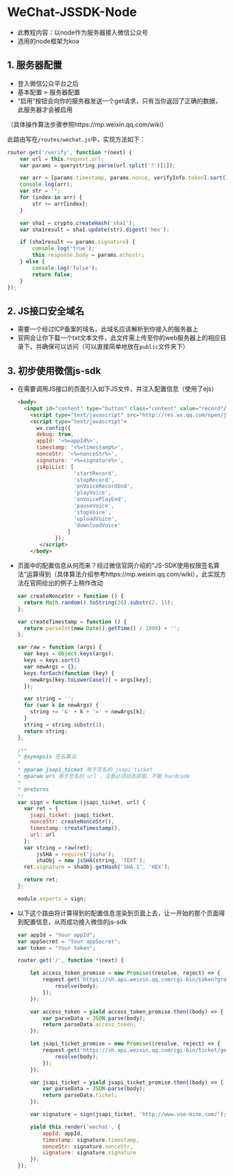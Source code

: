 # WeChat-JSSDK-Node
- 此教程内容：以node作为服务器接入微信公众号
- 选用的node框架为koa

## 1. 服务器配置

- 登入微信公众平台之后
- 基本配置 > 服务器配置
- “启用”按钮会向你的服务器发送一个get请求，只有当你返回了正确的数据，此服务器才会被启用

（具体操作算法步骤参照https://mp.weixin.qq.com/wiki）

此路由写在`/routes/wechat.js`中，实现方法如下：

`````javascript
router.get('/verify', function *(next) {
    var url = this.request.url;
    var params = querystring.parse(url.split('?')[1]);

    var arr = [params.timestamp, params.nonce, verifyInfo.token].sort();
    console.log(arr);
    var str = '';
    for (index in arr) {
        str += arr[index];
    }

    var sha1 = crypto.createHash('sha1');
    var sha1result = sha1.update(str).digest('hex');

    if (sha1result == params.signature) {
        console.log('true');
        this.response.body = params.echostr;
    } else {
        console.log('false');
        return false;
    }
});
`````



## 2. JS接口安全域名

- 需要一个经过ICP备案的域名，此域名应该解析到你接入的服务器上
- 官网会让你下载一个txt文本文件，此文件需上传至你的web服务器上的相应目录下，并确保可以访问（可以直接简单地放在`public`文件夹下）



## 3. 初步使用微信js-sdk

- 在需要调用JS接口的页面引入如下JS文件，并注入配置信息（使用了ejs）

  ```html
  <body>
    <input id="content" type="button" class="content" value="record"/>
      <script type="text/javascript" src="http://res.wx.qq.com/open/js/jweixin-1.0.0.js"></script>
      <script type="text/javascript">
        wx.config({
        debug: true,
        appId: '<%=appId%>',
        timestamp: '<%=timestamp%>',
        nonceStr: '<%=nonceStr%>',
        signature: '<%=signature%>',
        jsApiList: [
                    'startRecord',
                    'stopRecord',
                    'onVoiceRecordEnd',
                    'playVoice',
                    'onVoicePlayEnd',
                    'pauseVoice',
                    'stopVoice',
                    'uploadVoice',
                    'downloadVoice'
                  ]
              });
         </script>
      </body>
  ```

- 页面中的配置信息从何而来？经过微信官网介绍的“JS-SDK使用权限签名算法”运算得到（具体算法介绍参考https://mp.weixin.qq.com/wiki），此实现方法在官网给出的例子上稍作改动

  ```javascript
  var createNonceStr = function () {
    return Math.random().toString(36).substr(2, 15);
  };

  var createTimestamp = function () {
    return parseInt(new Date().getTime() / 1000) + '';
  };

  var raw = function (args) {
    var keys = Object.keys(args);
    keys = keys.sort()
    var newArgs = {};
    keys.forEach(function (key) {
      newArgs[key.toLowerCase()] = args[key];
    });

    var string = '';
    for (var k in newArgs) {
      string += '&' + k + '=' + newArgs[k];
    }
    string = string.substr(1);
    return string;
  };

  /**
  * @synopsis 签名算法
  *
  * @param jsapi_ticket 用于签名的 jsapi_ticket
  * @param url 用于签名的 url ，注意必须动态获取，不能 hardcode
  *
  * @returns
  */
  var sign = function (jsapi_ticket, url) {
    var ret = {
      jsapi_ticket: jsapi_ticket,
      nonceStr: createNonceStr(),
      timestamp: createTimestamp(),
      url: url
    };
    var string = raw(ret);
        jsSHA = require('jssha');
        shaObj = new jsSHA(string, 'TEXT');
    ret.signature = shaObj.getHash('SHA-1', 'HEX');

    return ret;
  };

  module.exports = sign;
  ```

- 以下这个路由将计算得到的配置信息渲染到页面上去，让一开始的那个页面得到配置信息，从而成功接入微信的js-sdk

  ```javascript
  var appId = "Your appId";
  var appSecret = "Your appSecret";
  var token = "Your token";

  router.get('/', function *(next) {

      let access_token_promise = new Promise((resolve, reject) => {
          request.get('https://sh.api.weixin.qq.com/cgi-bin/token?grant_type=client_credential&appid=' + appId + '&secret=' + appSecret, (err, res, body) => {
              resolve(body);
          });
      });

      var access_token = yield access_token_promise.then((body) => {
          var parseData = JSON.parse(body);
          return parseData.access_token;
      });

      let jsapi_ticket_promise = new Promise((resolve, reject) => {
          request.get('https://sh.api.weixin.qq.com/cgi-bin/ticket/getticket?access_token=' + access_token + '&type=jsapi', (err, res, body) => {
              resolve(body);
          });
      });

      var jsapi_ticket = yield jsapi_ticket_promise.then((body) => {
          var parseData = JSON.parse(body);
          return parseData.ticket;
      });

      var signature = sign(jsapi_ticket, 'http://www.use-mine.com/');

      yield this.render('wechat', {
          appId: appId,
          timestamp: signature.timestamp,
          nonceStr: signature.nonceStr,
          signature: signature.signature
      });
  });
  ```

## 